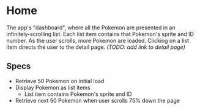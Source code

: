 # Home

The app's "dashboard", where all the Pokemon are presented in an infinitely-scrolling list. Each list item contains that Pokemon's sprite and ID number. As the user scrolls, more Pokemon are loaded. Clicking on a list item directs the user to the detail page. _(TODO: add link to detail page)_

## Specs
* Retrieve 50 Pokemon on initial load
* Display Pokemon as list items
	* List item contains Pokemon's sprite and ID 
* Retrieve next 50 Pokemon when user scrolls 75% down the page